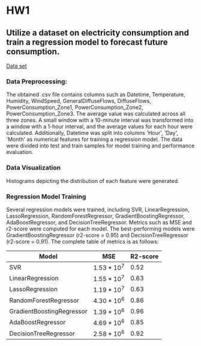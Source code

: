 # **HW1**
## **Utilize a dataset on electricity consumption and train a regression model to forecast future consumption.**

[Data set](https://www.kaggle.com/datasets/fedesoriano/electric-power-consumption/data)

### Data Preprocessing:
 The obtained .csv file contains columns such as Datetime, Temperature, Humidity, WindSpeed, GeneralDiffuseFlows, DiffuseFlows, PowerConsumption_Zone1, PowerConsumption_Zone2, PowerConsumption_Zone3. The average value was calculated across all three zones. A small window with a 10-minute interval was transformed into a window with a 1-hour interval, and the average values for each hour were calculated. Additionally, Datetime was split into columns 'Hour', 'Day', 'Month' as numerical features for training a regression model. The data were divided into test and train samples for model training and performance evaluation.

### Data Visualization 
Histograms depicting the distribution of each feature were generated.

### Regression Model Training
 Several regression models were trained, including SVR, LinearRegression, LassoRegression, RandomForestRegressor, GradientBoostingRegressor, AdaBoostRegressor, and DecisionTreeRegressor. Metrics such as MSE and r2-score were computed for each model. The best-performing models were GradientBoostingRegressor (r2-score = 0.95) and DecisionTreeRegressor (r2-score = 0.91). The complete table of metrics is as follows:

| Model | MSE | R2-score |
|-------------|-------------|-------------|
| SVR    | $1.53*10^{7}$    | 0.52    |
| LinearRegression    | $1.55*10^{7}$    | 0.63    |
| LassoRegression    | $1.19*10^{7}$    | 0.63    |
| RandomForestRegressor | $4.30*10^{6}$ | 0.86 |
| GradientBoostingRegressor | $1.39*10^{6}$ | 0.96 |
| AdaBoostRegressor | $4.69*10^{6}$ | 0.85 |
| DecisionTreeRegressor | $2.58*10^{6}$ | 0.92 |